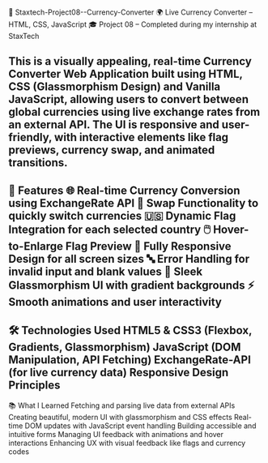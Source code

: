 💱 Staxtech-Project08--Currency-Converter
🌍 Live Currency Converter – HTML, CSS, JavaScript
🎓 Project 08 – Completed during my internship at StaxTech

This is a visually appealing, real-time Currency Converter Web Application built using HTML, CSS (Glassmorphism Design) and Vanilla JavaScript, allowing users to convert between global currencies using live exchange rates from an external API. The UI is responsive and user-friendly, with interactive elements like flag previews, currency swap, and animated transitions.
---
🚀 Features
🌐 Real-time Currency Conversion using ExchangeRate API
🔄 Swap Functionality to quickly switch currencies
🇺🇸 Dynamic Flag Integration for each selected country
🖱️ Hover-to-Enlarge Flag Preview
📱 Fully Responsive Design for all screen sizes
🔤 Error Handling for invalid input and blank values
🎨 Sleek Glassmorphism UI with gradient backgrounds
⚡ Smooth animations and user interactivity
---
🛠️ Technologies Used
HTML5 & CSS3 (Flexbox, Gradients, Glassmorphism)
JavaScript (DOM Manipulation, API Fetching)
ExchangeRate-API (for live currency data)
Responsive Design Principles
---
📚 What I Learned
Fetching and parsing live data from external APIs
Creating beautiful, modern UI with glassmorphism and CSS effects
Real-time DOM updates with JavaScript event handling
Building accessible and intuitive forms
Managing UI feedback with animations and hover interactions
Enhancing UX with visual feedback like flags and currency codes

